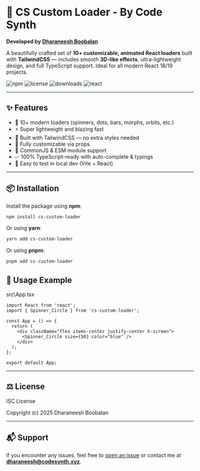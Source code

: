 # 🌟 CS Custom Loader - By Code Synth  
**Developed by [Dharaneesh Boobalan](https://dharaneesh.codesynth.xyz)**

A beautifully crafted set of **10+ customizable, animated React loaders** built with **TailwindCSS** — includes smooth **3D-like effects**, ultra-lightweight design, and full TypeScript support. Ideal for all modern React 18/19 projects.

![npm](https://img.shields.io/npm/v/cs-custom-loader.svg)
![license](https://img.shields.io/npm/l/cs-custom-loader.svg)
![downloads](https://img.shields.io/npm/dt/cs-custom-loader.svg)
![react](https://img.shields.io/badge/React-18%2B-blue)

---

## ✨ Features

- 🎨 10+ modern loaders (spinners, dots, bars, morphs, orbits, etc.)
- ⚡️ Super lightweight and blazing fast
- 🎯 Built with TailwindCSS — no extra styles needed
- 🧩 Fully customizable via props
- 🔁 CommonJS & ESM module support
- ✅ 100% TypeScript-ready with auto-complete & typings
- 🧪 Easy to test in local dev (Vite + React)

---

## 📦 Installation

Install the package using **npm**:
```sh
npm install cs-custom-loader
```

Or using **yarn**:
```sh
yarn add cs-custom-loader
```

Or using **pnpm**:
```sh
pnpm add cs-custom-loader
```

## 🚀 Usage Example

src\App.tsx
```tsx
import React from 'react';
import { Spinner_Circle } from 'cs-custom-loader';

const App = () => {
  return (
    <div className="flex items-center justify-center h-screen">
      <Spinner_Circle size={50} color="blue" />
    </div>
  );
};

export default App;
```

--- 

## ⚖️ License

ISC License

Copyright (c) 2025 Dharaneesh Boobalan

---

## 📬 Support

If you encounter any issues, feel free to [open an issue](https://github.com/Dharaneesh/cs-custom-loader/issues) or contact me at **dharaneesh@codesynth.xyz**.